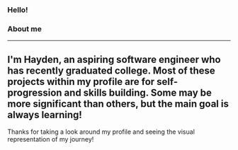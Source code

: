 ### Hello!

### About me
---
I'm Hayden, an aspiring software engineer who has recently graduated college. Most of these projects within my profile
are for self-progression and skills building. Some may be more significant than others, but the main goal is always learning!
---
Thanks for taking a look around my profile and seeing the visual representation of my journey!

<!--
**hkropp03/hkropp03** is a ✨ _special_ ✨ repository because its `README.md` (this file) appears on your GitHub profile.

Here are some ideas to get you started:

- 🔭 I’m currently working on ...
- 🌱 I’m currently learning ...
- 👯 I’m looking to collaborate on ...
- 🤔 I’m looking for help with ...
- 💬 Ask me about ...
- 📫 How to reach me: ...
- 😄 Pronouns: ...
- ⚡ Fun fact: ...
-->
